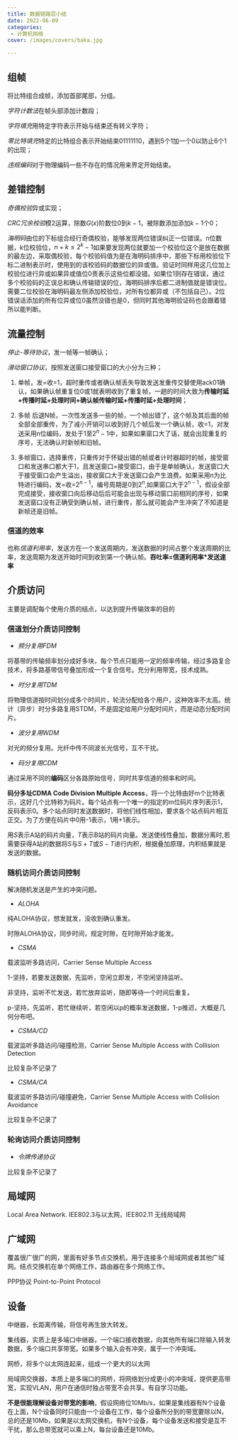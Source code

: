 ```yaml
---
title: 数据链路层小结
date: 2022-06-09
categories:
 - 计算机网络
cover: /images/covers/baka.jpg

---
```


<!-- more -->

## 组帧
将比特组合成帧，添加首部尾部，分组。

*字符计数法*在帧头部添加计数段；

*字符填充*用特定字符表示开始与结束还有转义字符；

*零比特填充*特定的比特组合表示开始结束01111110，遇到5个1加一个0以防止6个1的出现；

*违规编码*对于物理编码一些不存在的情况用来界定开始结束。
## 差错控制

*奇偶校验*异或实现；

*CRC冗余校验*模2运算，除数$G(x)$阶数位$0$到$k-1$，被除数添加添加$k-1$个0；

*海明码*由位的下标组合经行奇偶校验，能够发现两位错误纠正一位错误。n位数据，k位校验位，$n+k\leq2^{k}-1$如果要发现两位就要加一个校验位这个是放在数据的最左边，采取偶校验，每个校验码值为是在海明码排序中，那些下标用校验位下标二进制表示时，使用到的该校验码的数据位的异或值。验证时同样用这几位加上校验位进行异或如果异或值位0责表示这些位都没错。如果位1则存在错误，通过多个校验码的正误总和确认传输错误的位，海明码排序后都二进制值就是错误位。需要二位校验在海明码最左侧添加校验位，对所有位都异或（不包括自己）。2位错误话添加的所有位异或位0虽然没错也是0，但同时其他海明验证码也会跟着错所以能判断。

##  流量控制

*停止-等待协议*，发一帧等一帧确认；

*滑动窗口协议*，按照发送窗口接受窗口的大小分为三种；

1. 单帧，发=收=1，超时重传或者确认帧丢失导致发送发重传交替使用ack01确认，如果确认帧重复位0或1就表明收到了重复帧，一趟的时间大致为**传输时延+传播时延+处理时间+确认帧传输时延+传播时延+处理时间**；

2. 多帧 后退N帧，一次性发送多一些的帧，一个帧出错了，这个帧及其后面的帧全部全部重传，为了减小开销可以收到好几个帧后发一个确认帧，收=1，对发送采用n位编码，发处于1至$2^n-1$中，如果如果窗口大了话，就会出现重复的序号，无法确认时新帧和旧帧。

3. 多帧窗口，选择重传，只重传对于怀疑出错的帧或者计时器超时的帧，接受窗口和发送串口都大于1，且发送窗口=接受窗口，由于是单帧确认，发送窗口大于接受窗口会产生溢出，接收窗口大于发送窗口会产生浪费。如果采用n为比特进行编码，发=收=$2^{n-1}$，编号周期是0到$2^n$,如果窗口大于$2^{n-1}$，假设全部完成接受，接收窗口向后移动后后可能会出现与移动窗口前相同的序号，如果发送窗口没有正确受到确认帧，进行重传，那么就可能会产生冲突了不知道是新帧还是旧帧。

### 信道的效率

也称*信道利用率*，发送方在一个发送周期内，发送数据的时间占整个发送周期的比率，发送周期为发送开始时间到收到第一个确认帧。**吞吐率=信道利用率*发送速率**

## 介质访问

主要是调配每个使用介质的结点，以达到提升传输效率的目的

### 信道划分介质访问控制

- *频分复用FDM*

将基带的传输频率划分成好多块，每个节点只能用一定的频率传输，经过多路复合技术，将多路基带信号叠加形成一个复合信号。充分利用带宽，技术成熟。


- *时分复用TDM*

将物理信道按时间划分成多个时间片，轮流分配给各个用户，这种效率不太高。统计（异步）时分多路复用STDM，不是固定给用户分配时间片，而是动态分配时间片。

- *波分复用WDM*

对光的频分复用。光纤中传不同波长光信号，互不干扰。

- *码分复用CDM*

通过采用不同的**编码**区分各路原始信号，同时共享信道的频率和时间。

**码分多址CDMA Code Division Multiple Access**，将一个比特由好m个比特表示，这好几个比特称为码片。每个站点有一个唯一的指定的m位码片序列表示1，反码表示0。多个站点同时发送数据时，将他们线性相加，要求各个站点码片相互正交。为了方便在码片中0用-1表示，1用+1表示。

用$S$表示A站的码片向量，$T$表示B站的码片向量。发送使线性叠加，数据分离时,若需要获得A站的数据将$S$与$S+T$或$S-T$进行内积，根据叠加原理，内积结果就是发送的数据。

### 随机访问介质访问控制

解决随机发送是产生的冲突问题。

- *ALOHA*

纯ALOHA协议，想发就发，没收到确认重发。

时隙ALOHA协议，同步时间，规定时隙，在时隙开始才能发。

- *CSMA*

载波监听多路访问，Carrier Sense Multiple Access

1-坚持，若要发送数据，先监听，空闲立即发，不空闲坚持监听。

非坚持，监听不忙发送，若忙放弃监听，随即等待一个时间后重复。

p-坚持，先监听，若忙继续听，若空闲以p的概率发送数据，1-p推迟，大概是几何分布吧。

- *CSMA/CD*

载波监听多路访问/碰撞检测，Carrier Sense Multiple Access with Collision Detection

比较复杂不记录了

- *CSMA/CA*

载波监听多路访问/碰撞避免，Carrier Sense Multiple Access with Collision Avoidance

比较复杂不记录了

### 轮询访问介质访问控制

- *令牌传递协议*

比较复杂不记录了


## 局域网

Local Area Network. IEE802.3与以太网，IEE802.11 无线局域网 

## 广域网

覆盖很广很广的网，里面有好多节点交换机，用于连接多个局域网或者其他广域网。结点交换机在单个网络工作，路由器在多个网络工作。

PPP协议 Point-to-Point Protocol


## 设备


中继器，长距离传输，将信号再生放大转发。

集线器，实质上是多端口中继器，一个端口接收数据，向其他所有端口除输入转发数据，多个端口共享带宽。如果多个输入会有冲突，属于一个冲突域。

网桥，将多个以太网连起来，组成一个更大的以太网

局域网交换器，本质上是多端口的网桥，将网络划分成更小的冲突域，提供更高带宽，实现VLAN，用户在通信时独占带宽不会共享。有自学习功能。

**不是很能理解设备对带宽的影响**，假设网络位10Mb/s，如果是集线器有N个设备在上面，N个设备同时只能由一个设备在工作，每个设备所分到的带宽要除以N，总的还是10Mb，如果是以太网交换机，有N个设备，每个设备发送和接受是互不干扰，那么总带宽就可以乘上N，每台设备还是10Mb。